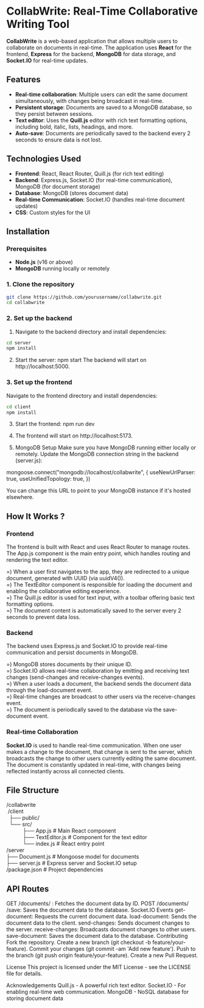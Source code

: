 # CollabWrite: Real-Time Collaborative Writing Tool

**CollabWrite** is a web-based application that allows multiple users to collaborate on documents in real-time. The application uses **React** for the frontend, **Express** for the backend, **MongoDB** for data storage, and **Socket.IO** for real-time updates.

## Features

- **Real-time collaboration**: Multiple users can edit the same document simultaneously, with changes being broadcast in real-time.
- **Persistent storage**: Documents are saved to a MongoDB database, so they persist between sessions.
- **Text editor**: Uses the **Quill.js** editor with rich text formatting options, including bold, italic, lists, headings, and more.
- **Auto-save**: Documents are periodically saved to the backend every 2 seconds to ensure data is not lost.

## Technologies Used

- **Frontend**: React, React Router, Quill.js (for rich text editing)
- **Backend**: Express.js, Socket.IO (for real-time communication), MongoDB (for document storage)
- **Database**: MongoDB (stores document data)
- **Real-time Communication**: Socket.IO (handles real-time document updates)
- **CSS**: Custom styles for the UI

## Installation

### Prerequisites

- **Node.js** (v16 or above)
- **MongoDB** running locally or remotely

### 1. Clone the repository

```bash
git clone https://github.com/yourusername/collabwrite.git
cd collabwrite
```

### 2. Set up the backend

1. Navigate to the backend directory and install dependencies:

```bash
cd server
npm install
```

2. Start the server: npm start
The backend will start on http://localhost:5000.

### 3. Set up the frontend
Navigate to the frontend directory and install dependencies:

```bash
cd client
npm install
```

3. Start the frontend: npm run dev

4. The frontend will start on http://localhost:5173.

4. MongoDB Setup
Make sure you have MongoDB running either locally or remotely. Update the MongoDB connection string in the backend (server.js):

mongoose.connect("mongodb://localhost/collabwrite", {
  useNewUrlParser: true,
  useUnifiedTopology: true,
})

You can change this URL to point to your MongoDB instance if it's hosted elsewhere.

## How It Works ?

### Frontend

The frontend is built with React and uses React Router to manage routes. The App.js component is the main entry point, which handles routing and rendering the text editor.

=) When a user first navigates to the app, they are redirected to a unique document, generated with UUID (via uuidV4()). <br>
=) The TextEditor component is responsible for loading the document and enabling the collaborative editing experience. <br>
=) The Quill.js editor is used for text input, with a toolbar offering basic text formatting options. <br>
=) The document content is automatically saved to the server every 2 seconds to prevent data loss. <br>

### Backend

The backend uses Express.js and Socket.IO to provide real-time communication and persist documents in MongoDB. 

=) MongoDB stores documents by their unique ID. <br>
=) Socket.IO allows real-time collaboration by emitting and receiving text changes (send-changes and receive-changes events). <br>
=) When a user loads a document, the backend sends the document data through the load-document event. <br>
=) Real-time changes are broadcast to other users via the receive-changes event. <br>
=) The document is periodically saved to the database via the save-document event. <br>

### Real-time Collaboration

**Socket.IO** is used to handle real-time communication. When one user makes a change to the document, that change is sent to the server, which broadcasts the change to other users currently editing the same document.  <br>
The document is constantly updated in real-time, with changes being reflected instantly across all connected clients.

## File Structure

/collabwrite <br>
&nbsp;/client <br>
    &nbsp; ├── public/ <br>
    &nbsp;&nbsp;└── src/ <br>
     &nbsp;&nbsp;&nbsp;&nbsp;&nbsp;&nbsp;&nbsp;&nbsp;&nbsp;&nbsp; ├── App.js           # Main React component  <br>
      &nbsp;&nbsp;&nbsp;&nbsp;&nbsp;&nbsp;&nbsp;&nbsp;&nbsp;&nbsp; ├── TextEditor.js     # Component for the text editor <br>
       &nbsp;&nbsp;&nbsp; &nbsp;&nbsp;&nbsp;&nbsp;&nbsp;&nbsp;&nbsp;└── index.js          # React entry point <br>
  /server <br>
    ├── Document.js          # Mongoose model for documents <br>
    ├── server.js            # Express server and Socket.IO setup <br>
  /package.json               # Project dependencies <br>

## API Routes
GET /documents/
: Fetches the document data by ID.
POST /documents/
/save: Saves the document data to the database.
Socket.IO Events
get-document: Requests the current document data.
load-document: Sends the document data to the client.
send-changes: Sends document changes to the server.
receive-changes: Broadcasts document changes to other users.
save-document: Saves the document data to the database.
Contributing
Fork the repository.
Create a new branch (git checkout -b feature/your-feature).
Commit your changes (git commit -am 'Add new feature').
Push to the branch (git push origin feature/your-feature).
Create a new Pull Request.

License
This project is licensed under the MIT License - see the LICENSE file for details.

Acknowledgements
Quill.js - A powerful rich text editor.
Socket.IO - For enabling real-time web communication.
MongoDB - NoSQL database for storing document data
